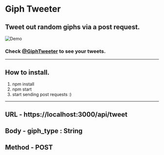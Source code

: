 # Giph Tweeter

## Tweet out random giphs via a post request.


![Demo](https://media.giphy.com/media/dtW3lHzKqpTtsNYHeA/giphy.gif)



### Check [@GiphTweeter](https://www.twitter.com/giphtweeter) to see your tweets.

***
## How to install.

1) npm install
2) npm start
3) start sending post requests :)

***
## URL - https://localhost:3000/api/tweet

## Body - giph_type : String

## Method - POST
